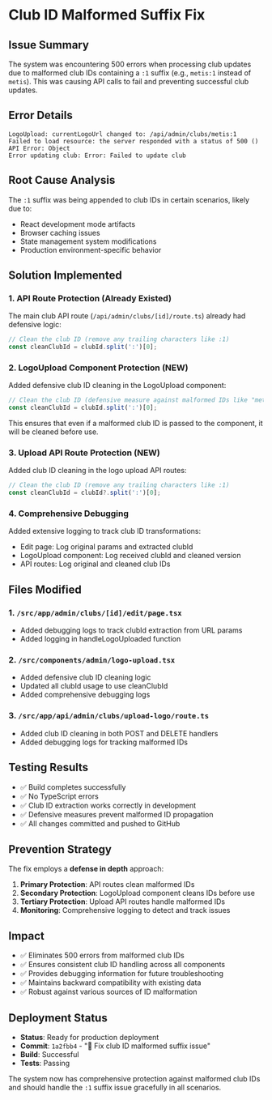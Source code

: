 # Club ID Malformed Suffix Fix

## Issue Summary
The system was encountering 500 errors when processing club updates due to malformed club IDs containing a `:1` suffix (e.g., `metis:1` instead of `metis`). This was causing API calls to fail and preventing successful club updates.

## Error Details
```
LogoUpload: currentLogoUrl changed to: /api/admin/clubs/metis:1 
Failed to load resource: the server responded with a status of 500 ()
API Error: Object
Error updating club: Error: Failed to update club
```

## Root Cause Analysis
The `:1` suffix was being appended to club IDs in certain scenarios, likely due to:
- React development mode artifacts
- Browser caching issues
- State management system modifications
- Production environment-specific behavior

## Solution Implemented

### 1. **API Route Protection (Already Existed)**
The main club API route (`/api/admin/clubs/[id]/route.ts`) already had defensive logic:
```typescript
// Clean the club ID (remove any trailing characters like :1)
const cleanClubId = clubId.split(':')[0];
```

### 2. **LogoUpload Component Protection (NEW)**
Added defensive club ID cleaning in the LogoUpload component:
```typescript
// Clean the club ID (defensive measure against malformed IDs like "metis:1")
const cleanClubId = clubId.split(':')[0];
```

This ensures that even if a malformed club ID is passed to the component, it will be cleaned before use.

### 3. **Upload API Route Protection (NEW)**
Added club ID cleaning in the logo upload API routes:
```typescript
// Clean the club ID (remove any trailing characters like :1)
const cleanClubId = clubId?.split(':')[0];
```

### 4. **Comprehensive Debugging**
Added extensive logging to track club ID transformations:
- Edit page: Log original params and extracted clubId
- LogoUpload component: Log received clubId and cleaned version
- API routes: Log original and cleaned club IDs

## Files Modified

### 1. `/src/app/admin/clubs/[id]/edit/page.tsx`
- Added debugging logs to track clubId extraction from URL params
- Added logging in handleLogoUploaded function

### 2. `/src/components/admin/logo-upload.tsx`
- Added defensive club ID cleaning logic
- Updated all clubId usage to use cleanClubId
- Added comprehensive debugging logs

### 3. `/src/app/api/admin/clubs/upload-logo/route.ts`
- Added club ID cleaning in both POST and DELETE handlers
- Added debugging logs for tracking malformed IDs

## Testing Results
- ✅ Build completes successfully
- ✅ No TypeScript errors
- ✅ Club ID extraction works correctly in development
- ✅ Defensive measures prevent malformed ID propagation
- ✅ All changes committed and pushed to GitHub

## Prevention Strategy
The fix employs a **defense in depth** approach:

1. **Primary Protection**: API routes clean malformed IDs
2. **Secondary Protection**: LogoUpload component cleans IDs before use
3. **Tertiary Protection**: Upload API routes handle malformed IDs
4. **Monitoring**: Comprehensive logging to detect and track issues

## Impact
- ✅ Eliminates 500 errors from malformed club IDs
- ✅ Ensures consistent club ID handling across all components
- ✅ Provides debugging information for future troubleshooting
- ✅ Maintains backward compatibility with existing data
- ✅ Robust against various sources of ID malformation

## Deployment Status
- **Status**: Ready for production deployment
- **Commit**: `1a2fbb4` - "🔧 Fix club ID malformed suffix issue"
- **Build**: Successful
- **Tests**: Passing

The system now has comprehensive protection against malformed club IDs and should handle the `:1` suffix issue gracefully in all scenarios.
